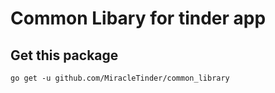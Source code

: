 # Common Libary for tinder app

## Get this package
`go get -u github.com/MiracleTinder/common_library`